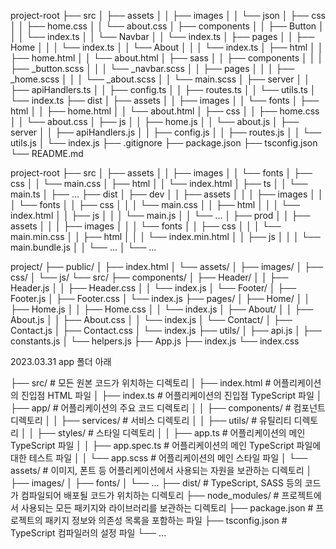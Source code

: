 project-root
├── src
│ ├── assets
│ │ ├── images
│ │ └── json
│ ├── css
│ │ ├── home.css
│ │ └── about.css
│ ├── components
│ │ ├── Button
│ │ │ └── index.ts
│ │ └── Navbar
│ │ └── index.ts
│ ├── pages
│ │ ├── Home
│ │ │ └── index.ts
│ │ └── About
│ │ │ └── index.ts
│ ├── html
│ │ ├── home.html
│ │ └── about.html
│ ├── sass
│ │ ├── components
│ │ │ ├── \_button.scss
│ │ │ └── \_navbar.scss
│ │ ├── pages
│ │ │ ├── \_home.scss
│ │ │ └── \_about.scss
│ │ └── main.scss
│ ├── server
│ │ ├── apiHandlers.ts
│ │ ├── config.ts
│ │ ├── routes.ts
│ │ └── utils.ts
│ └── index.ts
├── dist
│ ├── assets
│ │ ├── images
│ │ └── fonts
│ ├── html
│ │ ├── home.html
│ │ └── about.html
│ ├── css
│ │ ├── home.css
│ │ └── about.css
│ ├── js
│ │ ├── home.js
│ │ └── about.js
│ ├── server
│ │ ├── apiHandlers.js
│ │ ├── config.js
│ │ ├── routes.js
│ │ └── utils.js
│ └── index.js
├── .gitignore
├── package.json
├── tsconfig.json
└── README.md

project-root
├── src
│ ├── assets
│ │ ├── images
│ │ └── fonts
│ ├── css
│ │ └── main.css
│ ├── html
│ │ └── index.html
│ ├── ts
│ │ └── main.ts
│ ├── ...
├── dist
│ ├── dev
│ │ ├── assets
│ │ │ ├── images
│ │ │ └── fonts
│ │ ├── css
│ │ │ └── main.css
│ │ ├── html
│ │ │ └── index.html
│ │ ├── js
│ │ │ └── main.js
│ │ └── ...
│ ├── prod
│ │ ├── assets
│ │ │ ├── images
│ │ │ └── fonts
│ │ ├── css
│ │ │ └── main.min.css
│ │ ├── html
│ │ │ └── index.min.html
│ │ ├── js
│ │ │ └── main.bundle.js
│ │ └── ...
│ └── ...

project/
├── public/
│ ├── index.html
│ └── assets/
│ ├── images/
│ ├── css/
│ └── js/
└── src/
├── components/
│ ├── Header/
│ │ ├── Header.js
│ │ ├── Header.css
│ │ └── index.js
│ └── Footer/
│ ├── Footer.js
│ ├── Footer.css
│ └── index.js
├── pages/
│ ├── Home/
│ │ ├── Home.js
│ │ ├── Home.css
│ │ └── index.js
│ ├── About/
│ │ ├── About.js
│ │ ├── About.css
│ │ └── index.js
│ └── Contact/
│ ├── Contact.js
│ ├── Contact.css
│ └── index.js
├── utils/
│ ├── api.js
│ ├── constants.js
│ └── helpers.js
├── App.js
├── index.js
└── index.css

2023.03.31 app 폴더 아래

├── src/ # 모든 원본 코드가 위치하는 디렉토리
│ ├── index.html # 어플리케이션의 진입점 HTML 파일
│ ├── index.ts # 어플리케이션의 진입점 TypeScript 파일
│ ├── app/ # 어플리케이션의 주요 코드 디렉토리
│ │ ├── components/ # 컴포넌트 디렉토리
│ │ ├── services/ # 서비스 디렉토리
│ │ ├── utils/ # 유틸리티 디렉토리
│ │ ├── styles/ # 스타일 디렉토리
│ │ ├── app.ts # 어플리케이션의 메인 TypeScript 파일
│ │ ├── app.spec.ts # 어플리케이션의 메인 TypeScript 파일에 대한 테스트 파일
│ │ └── app.scss # 어플리케이션의 메인 스타일 파일
│ └── assets/ # 이미지, 폰트 등 어플리케이션에서 사용되는 자원을 보관하는 디렉토리
│ ├── images/
│ ├── fonts/
│ └── ...
├── dist/ # TypeScript, SASS 등의 코드가 컴파일되어 배포될 코드가 위치하는 디렉토리
├── node_modules/ # 프로젝트에서 사용되는 모든 패키지와 라이브러리를 보관하는 디렉토리
├── package.json # 프로젝트의 패키지 정보와 의존성 목록을 포함하는 파일
├── tsconfig.json # TypeScript 컴파일러의 설정 파일
└── ...
